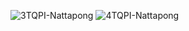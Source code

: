 ![3TQPI-Nattapong](https://user-images.githubusercontent.com/62198543/230810243-0675f46b-b049-4adb-b987-37ab261ed9bc.jpg)
![4TQPI-Nattapong](https://user-images.githubusercontent.com/62198543/230810248-8f8a5265-1443-420a-b1b7-8b420203b908.jpg)
